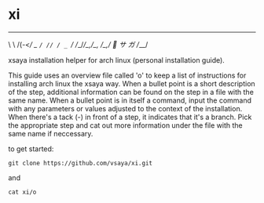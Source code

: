 # xi
__ __ ___ ___ ___ _____ _
\ \ /(_-</ _ `/ // / _ `/
/_\_\/___/\_,_/\_, /\_,_/
 󰦕   サ   ガ  /___/          

xsaya installation helper for arch linux (personal installation guide).

This guide uses an overview file called 'o' to keep a list of instructions for installing arch linux the xsaya way.
When a bullet point is a short description of the step, additional information can be found on the step in a file with the same name.
When a bullet point is in itself a command, input the command with any parameters or values adjusted to the context of the installation.
When there's a tack (-) in front of a step, it indicates that it's a branch. Pick the appropriate step and cat out more information under the file with the same name if neccessary.

to get started:

`git clone https://github.com/vsaya/xi.git`

and

`cat xi/o` 
